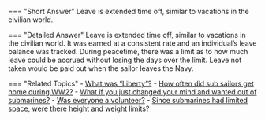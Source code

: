 
=== "Short Answer"
    Leave is extended time off, similar to vacations in the civilian world.

=== "Detailed Answer"
    Leave is extended time off, similar to vacations in the civilian world.  It was earned at a consistent rate and an individual’s leave balance was tracked.  During peacetime, there was a limit as to how much leave could be accrued without losing the days over the limit.  Leave not taken would be paid out when the sailor leaves the Navy.

=== "Related Topics"
    - [What was “Liberty”?](../FAQs/what-was-liberty.md)
    - [How often did sub sailors get home during WW2?](../FAQs/how-often-did-sub-sailors-get-home-during-ww2.md)
    - [What if you just changed your mind and wanted out of submarines?](../FAQs/what-if-you-just-changed-your-mind-and-wanted-out-of-submarines.md)
    - [Was everyone a volunteer?](../FAQs/was-everyone-a-volunteer.md)
    - [Since submarines had limited space, were there height and weight limits?](../FAQs/since-submarines-had-limited-space-were-there-height-and-weight-limits.md)
